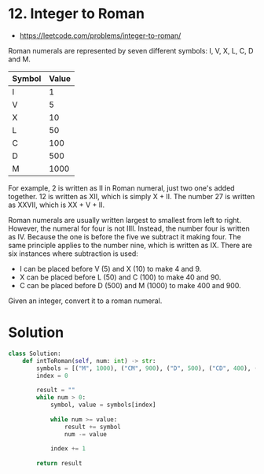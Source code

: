 # 12. Integer to Roman

- https://leetcode.com/problems/integer-to-roman/

Roman numerals are represented by seven different symbols: I, V, X, L, C, D and M.

| Symbol | Value |
| ------ | ----- |
| I      | 1     |
| V      | 5     |
| X      | 10    |
| L      | 50    |
| C      | 100   |
| D      | 500   |
| M      | 1000  |

For example, 2 is written as II in Roman numeral, just two one's added together. 12 is written as XII, which is simply X + II. The number 27 is written as XXVII, which is XX + V + II.

Roman numerals are usually written largest to smallest from left to right. However, the numeral for four is not IIII. Instead, the number four is written as IV. Because the one is before the five we subtract it making four. The same principle applies to the number nine, which is written as IX. There are six instances where subtraction is used:

- I can be placed before V (5) and X (10) to make 4 and 9. 
- X can be placed before L (50) and C (100) to make 40 and 90. 
- C can be placed before D (500) and M (1000) to make 400 and 900.

Given an integer, convert it to a roman numeral.

# Solution

```python
class Solution:
    def intToRoman(self, num: int) -> str:
        symbols = [("M", 1000), ("CM", 900), ("D", 500), ("CD", 400), ("C", 100), ("XC", 90), ("L", 50), ("XL", 40), ("X", 10), ("IX", 9), ("V", 5), ("IV", 4), ("I", 1)]
        index = 0
        
        result = ""
        while num > 0:
            symbol, value = symbols[index]
            
            while num >= value:
                result += symbol
                num -= value
                
            index += 1
            
        return result
```